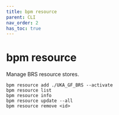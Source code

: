 ```yaml
---
title: bpm resource
parent: CLI
nav_order: 2
has_toc: true
---
```


# bpm resource

Manage BRS resource stores.

```
bpm resource add ./UKA_GF_BRS --activate
bpm resource list
bpm resource info
bpm resource update --all
bpm resource remove <id>
```
